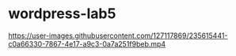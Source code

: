 # wordpress-lab5
https://user-images.githubusercontent.com/127117869/235615441-c0a66330-7867-4e17-a9c3-0a7a251f9beb.mp4


